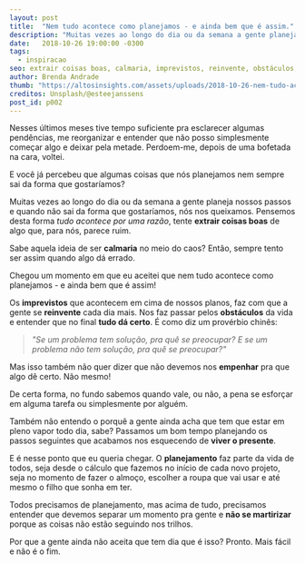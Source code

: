 ```yaml
---
layout: post
title:  "Nem tudo acontece como planejamos - e ainda bem que é assim."
description: "Muitas vezes ao longo do dia ou da semana a gente planeja nossos passos e quando não sai da forma que gostaríamos, nós nos queixamos."
date:   2018-10-26 19:00:00 -0300
tags:
  - inspiracao
seo: extrair coisas boas, calmaria, imprevistos, reinvente, obstáculos, tudo dá certo, empenhar, viver o presente, planejamento, não se martirizar
author: Brenda Andrade
thumb: "https://altosinsights.com/assets/uploads/2018-10-26-nem-tudo-acontece-como-planejamos-e-ainda-bem-que-e-assim.jpg"
creditos: Unsplash/@esteejanssens
post_id: p002
---
```

Nesses últimos meses tive tempo suficiente pra esclarecer algumas pendências, me reorganizar e entender que não posso simplesmente começar algo e deixar pela metade. Perdoem-me, depois de uma bofetada na cara, voltei.

E você já percebeu que algumas coisas que nós planejamos nem sempre sai da forma que gostaríamos?

Muitas vezes ao longo do dia ou da semana a gente planeja nossos passos e quando não sai da forma que gostaríamos, nós nos queixamos. Pensemos desta forma *tudo acontece por uma razão*, tente **extrair coisas boas** de algo que, para nós, parece ruim.

Sabe aquela ideia de ser **calmaria** no meio do caos? Então, sempre tento ser assim quando algo dá errado.

Chegou um momento em que eu aceitei que nem tudo acontece como planejamos - e ainda bem que é assim!

Os **imprevistos** que acontecem em cima de nossos planos, faz com que a gente se **reinvente** cada dia mais. Nos faz passar pelos **obstáculos** da vida e entender que no final **tudo dá certo**. É como diz um provérbio chinês:

><cite>"Se um problema tem solução, pra quê se preocupar? E se um problema não tem solução, pra quê se preocupar?"</cite>

Mas isso também não quer dizer que não devemos nos **empenhar** pra que algo dê certo. Não mesmo!

De certa forma, no fundo sabemos quando vale, ou não, a pena se esforçar em alguma tarefa ou simplesmente por alguém.  

Também não entendo o porquê a gente ainda acha que tem que estar em pleno vapor todo dia, sabe? Passamos um bom tempo planejando os passos seguintes que acabamos nos esquecendo de **viver o presente**.

E é nesse ponto que eu queria chegar. O **planejamento** faz parte da vida de todos, seja desde o cálculo que fazemos no início de cada novo projeto, seja no momento de fazer o almoço, escolher a roupa que vai usar e até mesmo o filho que sonha em ter.  

Todos precisamos de planejamento, mas acima de tudo, precisamos entender que devemos separar um momento pra gente e **não se martirizar** porque as coisas não estão seguindo nos trilhos.

Por que a gente ainda não aceita que tem dia que é isso? Pronto. Mais fácil e não é o fim.

<script async src="//pagead2.googlesyndication.com/pagead/js/adsbygoogle.js"></script>
<ins class="adsbygoogle notmobile"
     style="display:block; text-align:center;"
     data-ad-layout="in-article"
     data-ad-format="fluid"
     data-ad-client="ca-pub-7675865993239387"
     data-ad-slot="2454480284"></ins>
<script>
     (adsbygoogle = window.adsbygoogle || []).push({});
</script>
